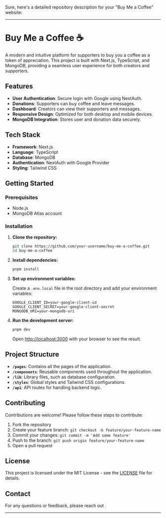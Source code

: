 Sure, here's a detailed repository description for your "Buy Me a Coffee" website:

---

# Buy Me a Coffee ☕️

A modern and intuitive platform for supporters to buy you a coffee as a token of appreciation. This project is built with Next.js, TypeScript, and MongoDB, providing a seamless user experience for both creators and supporters.

## Features

- **User Authentication**: Secure login with Google using NextAuth.
- **Donations**: Supporters can buy coffee and leave messages.
- **Dashboard**: Creators can view their supporters and messages.
- **Responsive Design**: Optimized for both desktop and mobile devices.
- **MongoDB Integration**: Stores user and donation data securely.

## Tech Stack

- **Framework**: Next.js
- **Language**: TypeScript
- **Database**: MongoDB
- **Authentication**: NextAuth with Google Provider
- **Styling**: Tailwind CSS

## Getting Started

### Prerequisites

- Node.js
- MongoDB Atlas account

### Installation

1. **Clone the repository:**

   ```bash
   git clone https://github.com/your-username/buy-me-a-coffee.git
   cd buy-me-a-coffee
   ```

2. **Install dependencies:**

   ```bash
   pnpm install
   ```

3. **Set up environment variables:**

   Create a `.env.local` file in the root directory and add your environment variables:

   ```env
   GOOGLE_CLIENT_ID=your-google-client-id
   GOOGLE_CLIENT_SECRET=your-google-client-secret
   MONGODB_URI=your-mongodb-uri
   ```

4. **Run the development server:**

   ```bash
   pnpm dev
   ```

   Open [http://localhost:3000](http://localhost:3000) with your browser to see the result.

## Project Structure

- **`/pages`**: Contains all the pages of the application.
- **`/components`**: Reusable components used throughout the application.
- **`/lib`**: Library files, such as database configuration.
- **`/styles`**: Global styles and Tailwind CSS configurations.
- **`/api`**: API routes for handling backend logic.

## Contributing

Contributions are welcome! Please follow these steps to contribute:

1. Fork the repository
2. Create your feature branch: `git checkout -b feature/your-feature-name`
3. Commit your changes: `git commit -m 'Add some feature'`
4. Push to the branch: `git push origin feature/your-feature-name`
5. Open a pull request

## License

This project is licensed under the MIT License - see the [LICENSE](LICENSE) file for details.

## Contact

For any questions or feedback, please reach out .

---

